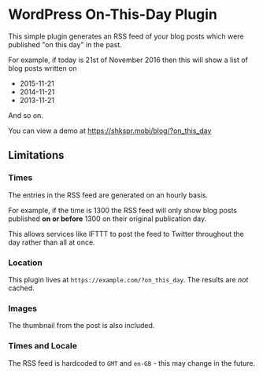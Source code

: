 # WordPress On-This-Day Plugin

This simple plugin generates an RSS feed of your blog posts which were published "on this day" in the past.

For example, if today is 21st of November 2016 then this will show a list of blog posts written on

* 2015-11-21
* 2014-11-21
* 2013-11-21

And so on.

You can view a demo at https://shkspr.mobi/blog/?on_this_day

## Limitations

### Times

The entries in the RSS feed are generated on an hourly basis.

For example, if the time is 1300 the RSS feed will only show blog posts published **on or before** 1300 on their original publication day.

This allows services like IFTTT to post the feed to Twitter throughout the day rather than all at once.

### Location

This plugin lives at `https://example.com/?on_this_day`.  The results are *not* cached.

### Images

The thumbnail from the post is also included.

### Times and Locale

The RSS feed is hardcoded to `GMT` and `en-GB` - this may change in the future.

